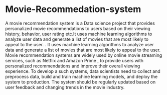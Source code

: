# Movie-Recommedation-system
 A movie recommendation system is a Data science project that provides personalized movie recommendations to users based on their viewing history, behavior, user rating etc.It uses machine learning algorithms to analyze user data and generate a list of movies that are most likely to appeal to the user. . It uses machine learning algorithms to analyze user data and generate a list of movies that are most likely to appeal to the user. Movie recommendation systems are widely used by online movie streaming services, such as Netflix and Amazon Prime , to provide users with personalized recommendations and improve their overall viewing experience. To develop a such systems, data scientists need to collect and preprocess data, build and train machine learning models, and deploy the system to production. The system should be regularly updated based on user feedback and changing trends in the movie industry.
